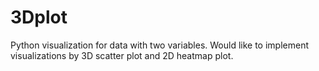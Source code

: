 # 3Dplot
Python visualization for data with two variables.
Would like to implement visualizations by 3D scatter plot and 2D heatmap plot. 
